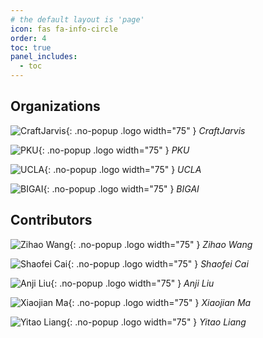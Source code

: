 ```yaml
---
# the default layout is 'page'
icon: fas fa-info-circle
order: 4
toc: true
panel_includes:
  - toc
---
```


<!-- ## Organizations

<div class="fit-content grid grid-cols-5 m-auto gap-4" markdown="1">

![MixLab](/assets/img/mixlab-logo.png){: .no-popup .logo width="75" }
_MixLab_

![UCSD](/assets/img/ucsd-logo.png){: .no-popup .logo width="75" }
_UCSD_

![MBZUAI](/assets/img/mbzuai-logo.png){: .no-popup .logo width="75" }
_MBZUAI_

![JHU](/assets/img/jhu-logo.png){: .no-popup .logo width="75" }
_JHU_

![CMU](/assets/img/cmu-logo.png){: .no-popup .logo width="75" }
_CMU_

![LLM360](/assets/img/llm360-logo.png){: .no-popup .logo width="75" }
_LLM360_

</div> -->

## Organizations

<div class="fit-content grid grid-cols-5 m-auto gap-4" markdown="1">

![CraftJarvis](/assets/img/CraftJarvis-icon.png){: .no-popup .logo width="75" }
_CraftJarvis_

![PKU](/assets/img/PKU-logo.png){: .no-popup .logo width="75" }
_PKU_

![UCLA](/assets/img/UCLA-logo.png){: .no-popup .logo width="75" }
_UCLA_

![BIGAI](/assets/img/BIGAI-logo.png){: .no-popup .logo width="75" }
_BIGAI_

</div>

## Contributors

<div class="fit-content grid grid-cols-5 m-auto gap-4" markdown="1">

![Zihao Wang](/assets/img/contributors/WangZihao.png){: .no-popup .logo width="75" }
_Zihao Wang_

![Shaofei Cai](/assets/img/contributors/CaiShaofei.png){: .no-popup .logo width="75" }
_Shaofei Cai_

![Anji Liu](/assets/img/contributors/LiuAnji.png){: .no-popup .logo width="75" }
_Anji Liu_

![Xiaojian Ma](/assets/img/contributors/MaXiaojian.png){: .no-popup .logo width="75" }
_Xiaojian Ma_

![Yitao Liang](/assets/img/contributors/LiangYitao.png){: .no-popup .logo width="75" }
_Yitao Liang_

</div>
